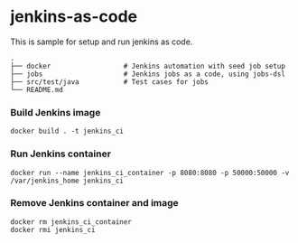 # jenkins-as-code
This is sample for setup and run jenkins as code.

    .
    ├── docker                  # Jenkins automation with seed job setup
    ├── jobs                    # Jenkins jobs as a code, using jobs-dsl
    ├── src/test/java           # Test cases for jobs
    └── README.md

### Build Jenkins image

    docker build . -t jenkins_ci
    


### Run Jenkins container

    docker run --name jenkins_ci_container -p 8080:8080 -p 50000:50000 -v /var/jenkins_home jenkins_ci

### Remove Jenkins container and image

    docker rm jenkins_ci_container
    docker rmi jenkins_ci
    

